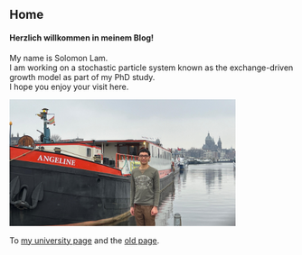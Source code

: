 ## Home
#### Herzlich willkommen in meinem Blog!
My name is Solomon Lam.  
I am working on a stochastic particle system known as the exchange-driven growth model as part of my PhD study.  
I hope you enjoy your visit here.

<img src="images/Photo_Amsterdam" alt="My picture" width="400"/>



To [my university page](https://www.uni-ulm.de/mawi/iaa/members/chun-yin-lam/) and the [old page](https://www.uni-muenster.de/AMM/show_perspage.shtml?id=1608).

